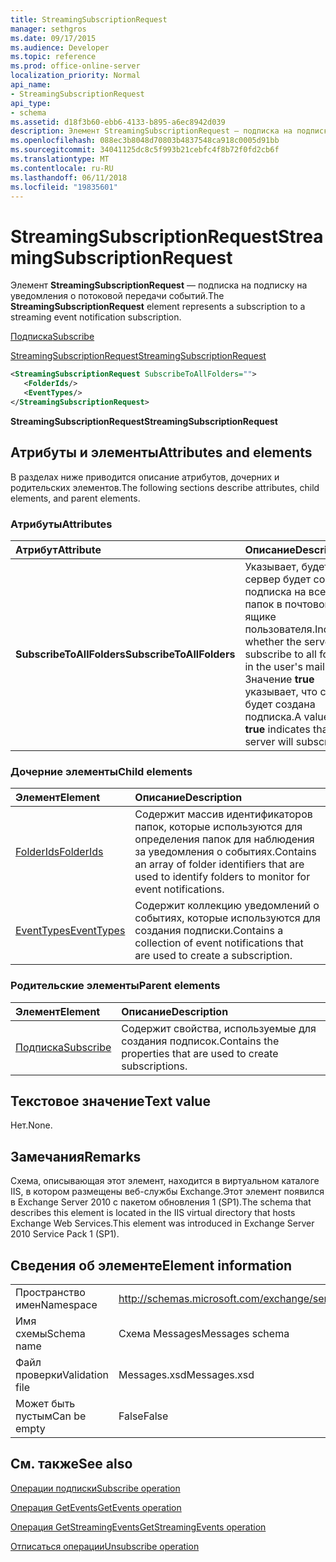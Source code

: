 ```yaml
---
title: StreamingSubscriptionRequest
manager: sethgros
ms.date: 09/17/2015
ms.audience: Developer
ms.topic: reference
ms.prod: office-online-server
localization_priority: Normal
api_name:
- StreamingSubscriptionRequest
api_type:
- schema
ms.assetid: d18f3b60-ebb6-4133-b895-a6ec8942d039
description: Элемент StreamingSubscriptionRequest — подписка на подписку на уведомления о потоковой передачи событий.
ms.openlocfilehash: 088ec3b8048d70803b4837548ca918c0005d91bb
ms.sourcegitcommit: 34041125dc8c5f993b21cebfc4f8b72f0fd2cb6f
ms.translationtype: MT
ms.contentlocale: ru-RU
ms.lasthandoff: 06/11/2018
ms.locfileid: "19835601"
---
```

# <a name="streamingsubscriptionrequest"></a><span data-ttu-id="22074-103">StreamingSubscriptionRequest</span><span class="sxs-lookup"><span data-stu-id="22074-103">StreamingSubscriptionRequest</span></span>

<span data-ttu-id="22074-104">Элемент **StreamingSubscriptionRequest** — подписка на подписку на уведомления о потоковой передачи событий.</span><span class="sxs-lookup"><span data-stu-id="22074-104">The **StreamingSubscriptionRequest** element represents a subscription to a streaming event notification subscription.</span></span> 
  
[<span data-ttu-id="22074-105">Подписка</span><span class="sxs-lookup"><span data-stu-id="22074-105">Subscribe</span></span>](subscribe.md)
  
[<span data-ttu-id="22074-106">StreamingSubscriptionRequest</span><span class="sxs-lookup"><span data-stu-id="22074-106">StreamingSubscriptionRequest</span></span>](streamingsubscriptionrequest.md)
  
```xml
<StreamingSubscriptionRequest SubscribeToAllFolders="">
   <FolderIds/>
   <EventTypes/>
</StreamingSubscriptionRequest>
```

 <span data-ttu-id="22074-107">**StreamingSubscriptionRequest**</span><span class="sxs-lookup"><span data-stu-id="22074-107">**StreamingSubscriptionRequest**</span></span>
## <a name="attributes-and-elements"></a><span data-ttu-id="22074-108">Атрибуты и элементы</span><span class="sxs-lookup"><span data-stu-id="22074-108">Attributes and elements</span></span>

<span data-ttu-id="22074-109">В разделах ниже приводится описание атрибутов, дочерних и родительских элементов.</span><span class="sxs-lookup"><span data-stu-id="22074-109">The following sections describe attributes, child elements, and parent elements.</span></span>
  
### <a name="attributes"></a><span data-ttu-id="22074-110">Атрибуты</span><span class="sxs-lookup"><span data-stu-id="22074-110">Attributes</span></span>

|<span data-ttu-id="22074-111">**Атрибут**</span><span class="sxs-lookup"><span data-stu-id="22074-111">**Attribute**</span></span>|<span data-ttu-id="22074-112">**Описание**</span><span class="sxs-lookup"><span data-stu-id="22074-112">**Description**</span></span>|
|:-----|:-----|
|<span data-ttu-id="22074-113">**SubscribeToAllFolders**</span><span class="sxs-lookup"><span data-stu-id="22074-113">**SubscribeToAllFolders**</span></span> <br/> |<span data-ttu-id="22074-114">Указывает, будет ли сервер будет создана подписка на всех папок в почтовом ящике пользователя.</span><span class="sxs-lookup"><span data-stu-id="22074-114">Indicates whether the server will subscribe to all folders in the user's mailbox.</span></span> <span data-ttu-id="22074-115">Значение **true** указывает, что сервер будет создана подписка.</span><span class="sxs-lookup"><span data-stu-id="22074-115">A value of **true** indicates that the server will subscribe.</span></span>  <br/> |
   
### <a name="child-elements"></a><span data-ttu-id="22074-116">Дочерние элементы</span><span class="sxs-lookup"><span data-stu-id="22074-116">Child elements</span></span>

|<span data-ttu-id="22074-117">**Элемент**</span><span class="sxs-lookup"><span data-stu-id="22074-117">**Element**</span></span>|<span data-ttu-id="22074-118">**Описание**</span><span class="sxs-lookup"><span data-stu-id="22074-118">**Description**</span></span>|
|:-----|:-----|
|[<span data-ttu-id="22074-119">FolderIds</span><span class="sxs-lookup"><span data-stu-id="22074-119">FolderIds</span></span>](folderids.md) <br/> |<span data-ttu-id="22074-120">Содержит массив идентификаторов папок, которые используются для определения папок для наблюдения за уведомления о событиях.</span><span class="sxs-lookup"><span data-stu-id="22074-120">Contains an array of folder identifiers that are used to identify folders to monitor for event notifications.</span></span>  <br/> |
|[<span data-ttu-id="22074-121">EventTypes</span><span class="sxs-lookup"><span data-stu-id="22074-121">EventTypes</span></span>](eventtypes.md) <br/> |<span data-ttu-id="22074-122">Содержит коллекцию уведомлений о событиях, которые используются для создания подписки.</span><span class="sxs-lookup"><span data-stu-id="22074-122">Contains a collection of event notifications that are used to create a subscription.</span></span>  <br/> |
   
### <a name="parent-elements"></a><span data-ttu-id="22074-123">Родительские элементы</span><span class="sxs-lookup"><span data-stu-id="22074-123">Parent elements</span></span>

|<span data-ttu-id="22074-124">**Элемент**</span><span class="sxs-lookup"><span data-stu-id="22074-124">**Element**</span></span>|<span data-ttu-id="22074-125">**Описание**</span><span class="sxs-lookup"><span data-stu-id="22074-125">**Description**</span></span>|
|:-----|:-----|
|[<span data-ttu-id="22074-126">Подписка</span><span class="sxs-lookup"><span data-stu-id="22074-126">Subscribe</span></span>](subscribe.md) <br/> |<span data-ttu-id="22074-127">Содержит свойства, используемые для создания подписок.</span><span class="sxs-lookup"><span data-stu-id="22074-127">Contains the properties that are used to create subscriptions.</span></span>  <br/> |
   
## <a name="text-value"></a><span data-ttu-id="22074-128">Текстовое значение</span><span class="sxs-lookup"><span data-stu-id="22074-128">Text value</span></span>

<span data-ttu-id="22074-129">Нет.</span><span class="sxs-lookup"><span data-stu-id="22074-129">None.</span></span>
  
## <a name="remarks"></a><span data-ttu-id="22074-130">Замечания</span><span class="sxs-lookup"><span data-stu-id="22074-130">Remarks</span></span>

<span data-ttu-id="22074-131">Схема, описывающая этот элемент, находится в виртуальном каталоге IIS, в котором размещены веб-службы Exchange.Этот элемент появился в Exchange Server 2010 с пакетом обновления 1 (SP1).</span><span class="sxs-lookup"><span data-stu-id="22074-131">The schema that describes this element is located in the IIS virtual directory that hosts Exchange Web Services.This element was introduced in Exchange Server 2010 Service Pack 1 (SP1).</span></span>
  
## <a name="element-information"></a><span data-ttu-id="22074-132">Сведения об элементе</span><span class="sxs-lookup"><span data-stu-id="22074-132">Element information</span></span>

|||
|:-----|:-----|
|<span data-ttu-id="22074-133">Пространство имен</span><span class="sxs-lookup"><span data-stu-id="22074-133">Namespace</span></span>  <br/> |http://schemas.microsoft.com/exchange/services/2006/messages  <br/> |
|<span data-ttu-id="22074-134">Имя схемы</span><span class="sxs-lookup"><span data-stu-id="22074-134">Schema name</span></span>  <br/> |<span data-ttu-id="22074-135">Схема Messages</span><span class="sxs-lookup"><span data-stu-id="22074-135">Messages schema</span></span>  <br/> |
|<span data-ttu-id="22074-136">Файл проверки</span><span class="sxs-lookup"><span data-stu-id="22074-136">Validation file</span></span>  <br/> |<span data-ttu-id="22074-137">Messages.xsd</span><span class="sxs-lookup"><span data-stu-id="22074-137">Messages.xsd</span></span>  <br/> |
|<span data-ttu-id="22074-138">Может быть пустым</span><span class="sxs-lookup"><span data-stu-id="22074-138">Can be empty</span></span>  <br/> |<span data-ttu-id="22074-139">False</span><span class="sxs-lookup"><span data-stu-id="22074-139">False</span></span>  <br/> |
   
## <a name="see-also"></a><span data-ttu-id="22074-140">См. также</span><span class="sxs-lookup"><span data-stu-id="22074-140">See also</span></span>



[<span data-ttu-id="22074-141">Операции подписки</span><span class="sxs-lookup"><span data-stu-id="22074-141">Subscribe operation</span></span>](subscribe-operation.md)
  
[<span data-ttu-id="22074-142">Операция GetEvents</span><span class="sxs-lookup"><span data-stu-id="22074-142">GetEvents operation</span></span>](getevents-operation.md)
  
[<span data-ttu-id="22074-143">Операция GetStreamingEvents</span><span class="sxs-lookup"><span data-stu-id="22074-143">GetStreamingEvents operation</span></span>](getstreamingevents-operation.md)
  
[<span data-ttu-id="22074-144">Отписаться операции</span><span class="sxs-lookup"><span data-stu-id="22074-144">Unsubscribe operation</span></span>](unsubscribe-operation.md)

